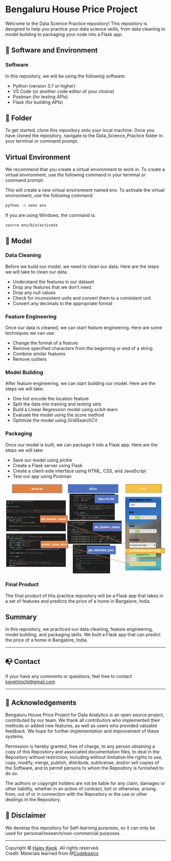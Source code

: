 # Bengaluru House Price Project

Welcome to the Data Science Practice repository! This repository is designed to help you practice your data science skills, from data cleaning to model building to packaging your code into a Flask app.

## 🔧 Software and Environment

### Software
In this repository, we will be using the following software:

- Python (version 3.7 or higher)
- VS Code (or another code editor of your choice)
- Postman (for testing APIs)
- Flask (for building APIs)

## 📂 Folder
To get started, clone this repository onto your local machine. Once you have cloned the repository, navigate to the Data_Science_Practice folder in your terminal or command prompt.

## Virtual Environment
We recommend that you create a virtual environment to work in. To create a virtual environment, use the following command in your terminal or command prompt:

This will create a new virtual environment named env. To activate the virtual environment, use the following command:
```bash
python -m venv env
```

If you are using Windows, the command is:
```
source env/bin/activate
```

## 💾 Model

### Data Cleaning
Before we build our model, we need to clean our data. Here are the steps we will take to clean our data:
- Understand the features in our dataset
- Drop any features that we don't need
- Drop any null values
- Check for inconsistent units and convert them to a consistent unit
- Convert any decimals to the appropriate format

### Feature Engineering
Once our data is cleaned, we can start feature engineering. Here are some techniques we can use:
- Change the format of a feature
- Remove specified characters from the beginning or end of a string
- Combine similar features
- Remove outliers

### Model Building
After feature engineering, we can start building our model. Here are the steps we will take:

- One hot encode the location feature
- Split the data into training and testing sets
- Build a Linear Regression model using scikit-learn
- Evaluate the model using the score method
- Optimize the model using GridSearchCV

### Packaging
Once our model is built, we can package it into a Flask app. Here are the steps we will take:
- Save our model using pickle
- Create a Flask server using Flask
- Create a client-side interface using HTML, CSS, and JavaScript
- Test our app using Postman

<div align = "center"><img src = "https://github.com/HaleyKwok/Python_Libraries_for_Data_Analytics/blob/main/Bengaluru_House_Price_Project/Framework.png" align = "center">
</div>

### Final Product
The final product of this practice repository will be a Flask app that takes in a set of features and predicts the price of a home in Bangalore, India.

## Summary

In this repository, we practiced our data cleaning, feature engineering, model building, and packaging skills. We built a Flask app that can predict the price of a home in Bangalore, India.


---

## 📭 Contact
If your have any comments or questions, feel free to contact kwokhinchi@gmail.com 

---

## 📖 Acknowledgements
Bengaluru House Price Project for Data Analytics is an open source project, contributed by our team. We thank all contributors who implemented their methods or added new features, as well as users who provided valuable feedback. We hope for further implementation and improvement of these systems.

Permission is hereby granted, free of charge, to any person obtaining a copy of this Repository and associated documentation files, to deal in the Repository without restriction, including without limitation the rights to use, copy, modify, merge, publish, distribute, sublicense, and/or sell copies of the Software, and to permit persons to whom the Repository is furnished to do so.

The authors or copyright holders are not be liable for any claim, damages or other liabillty, whether in an action of contract, tort or otherwise, arising from, out of or in connection with the Repository or the use or other dealings in the Repository.


## 📢 Disclaimer
We develop this repository for Self-learning purposes, so it can only be used for personal/research/non-commercial purposes.

---

Copyright © [Haley Kwok](https://github.com/HaleyKwok). All rights reserved.
<br>
Credit: Materials learned from @[Codebasics](https://github.com/codebasics)

